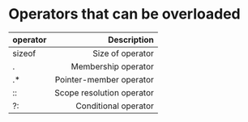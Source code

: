 # Operators that can be overloaded

| operator |    Description              |
|:---------|----------------------------:|
| sizeof   | Size of operator            |
| .        | Membership operator         |
| .*       | Pointer-member operator     |
| ::       | Scope resolution operator   |
| ?:       | Conditional operator        |
